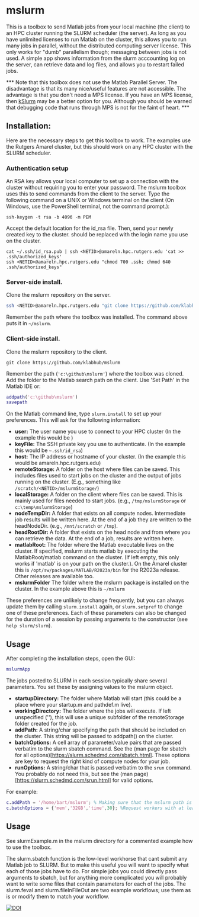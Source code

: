 # mslurm

This is a toolbox to send Matlab jobs from your local machine (the client) to an HPC cluster running the SLURM scheduler (the server). As long as you have unlimited licenses to run Matlab on the cluster, this allows you to run many jobs in parallel, without the distributed computing server license. This only works for "dumb" parallelism though; messaging between jobs is not used. A simple app shows information from the slurm acccounting log on the server, can retrieve data and log files, and allows you to restart failed jobs.


*** Note that this toolbox does not use the Matlab Parallel Server. The disadvantage is that its many nice/useful features are not accessible. The advantage is that you don't need a MPS license. If you have an MPS license, then [kSlurm](https://github.com/klabhub/kSlurm) may be a better option for you. Although you should be warned that debugging code that runs through MPS is not for the faint of heart. ***

## Installation:
Here are the necessary steps to get this toolbox to work. The examples use the Rutgers Amarel cluster, but this should work on any HPC cluster with the SLURM scheduler. 

### Authentication  setup
An RSA key allows your local computer to set up a connection with the cluster without requiring you to enter your password.  The mslurm toolbox uses this to send commands from the client to the server.
Type the following command on a UNIX or Windows terminal on the client (On Windows, use the PowerShell terminal, not the command prompt.):
```
ssh-keygen -t rsa -b 4096 -m PEM
```
Accept the default location for the id_rsa file. Then, send your newly created key to the cluster. <NETID> should be replaced with the login name you use on the cluster.
 ```
cat ~/.ssh/id_rsa.pub | ssh <NETID>@amareln.hpc.rutgers.edu 'cat >> .ssh/authorized_keys'
ssh <NETID>@amareln.hpc.rutgers.edu "chmod 700 .ssh; chmod 640 .ssh/authorized_keys"
```
### Server-side install. 
Clone the mslurm repository on  the server.
```bash
ssh <NETID>@amareln.hpc.rutgers.edu "git clone https://github.com/klabhub/mslurm"
```
Remember the path where the toolbox was installed. The command above puts it in  ```~/mslurm```.
### Client-side install.
Clone the mslurm repository to the client.
```
git clone https://github.com/klabhub/mslurm
```
Remember the path (```'c:\github\mslurm'```) where the toolbox was cloned. Add the folder to the Matlab search path on the client. Use 'Set Path' in the Matlab IDE or:
```matlab
addpath('c:\github\mslurm')
savepath
```

On the Matlab command line, type ```slurm.install``` to set up your preferences. 
This will ask for the following information:
- **user:** The user name you use to connect to your HPC cluster (In the example this would be <NETID>)
- **keyFile:** The SSH private key you use to authenticate.   (In the example this would be `~.ssh/id_rsa`)
- **host:** The IP address or hostname of your cluster. (In the example this would be amareln.hpc.rutgers.edu)
- **remoteStorage:** A folder on the host where files can be saved. This includes files used to start jobs on the cluster and the output of jobs running on the cluster. (E.g., something like `/scratch/<NETID>/mslurmStorage/`)
- **localStorage:** A folder on the client where files can be saved. This is mainly used for files needed to start jobs. (e.g., `/tmp/mslurmStorage` or `c:\temp\mslurmStorage`)
- **nodeTempDir:** A folder that exists on all compute nodes. Intermediate job results will be written here. At the end of a job they are written to the headNodeDir. (e.g., `/mnt/scratch` or `/tmp`).
- **headRootDir:** A folder that exists on the head node and from where you can retrieve the data. At the end of a job, results are written here.
- **matlabRoot:**  The folder  where the Matlab executable lives on the cluster. If specified, mslurm starts matlab by executing the MatlabRoot/matlab command on the cluster. (If left empty, this only works if 'matlab' is on your path on the cluster.). On the Amarel cluster this is `/opt/sw/packages/MATLAB/R2023a/bin` for the R2023a release. Other releases are available too.
- **mslurmFolder** The folder where the mslurm package is installed on the cluster. In the example above this is `~/mslurm`

These preferences are unlikely to change frequently, but you can always update them by calling ```slurm.install``` again, or ```slurm.setpref``` to change one of these preferences. Each of these parameters can also be changed for the duration of a session by passing arguments to the constructor (see ```help slurm/slurm```).

## Usage
After completing the installation steps, open the GUI:
```matlab
mslurmApp
```



The jobs posted to SLURM in each session typically share several parameters. You set these by assigning values to the mslurm object. 

- **startupDirectory:** The folder where Matlab will start (this could be a place where your startup.m and pathdef.m live).
- **workingDirectory:** The folder where the jobs will execute. If left unspecified (''), this will use a unique subfolder of the remoteStorage folder created for the job.
- **addPath:** A string/char specifying the path that should be included on the cluster. This string will be passed to addpath() on the cluster.
- **batchOptions:** A cell array of parameter/value pairs that are passed verbatim to the slurm sbatch command. See the (man page for sbatch for all options)[https://slurm.schedmd.com/sbatch.html]. These options are key to request the right kind of compute nodes for your job.
- **runOptions:** A string/char that is passed verbatim to the ```srun``` command. You probably do not need this, but see the (man page)[https://slurm.schedmd.com/srun.html] for valid options.

For example:
```matlab
c.addPath = '/home/bart/mslurm'; % Making sure that the mslurm path is accessible on the cluster
c.batchOptions = {'mem','32GB','time',30}; %Request workers with at least 32GB of memory and a wall time of 30 minutes. 
```




## Usage
See slurmExample.m in the mslurm directory for a commented example how to use the toolbox.

The slurm.sbatch function is the low-level workhorse that cant submit any Matlab job to SLURM. But to make this useful you will want to specify what each of those jobs have to do. For simple jobs you could directly pass arguments to sbatch, but for anything more complicated you will probably want to write some files that contain parameters for each of the jobs. The slurm.feval and slurm.fileInFileOut are two example workflows; use them as is or modify them to match your workflow.


[![DOI](https://zenodo.org/badge/93510696.svg)](https://zenodo.org/badge/latestdoi/93510696)
